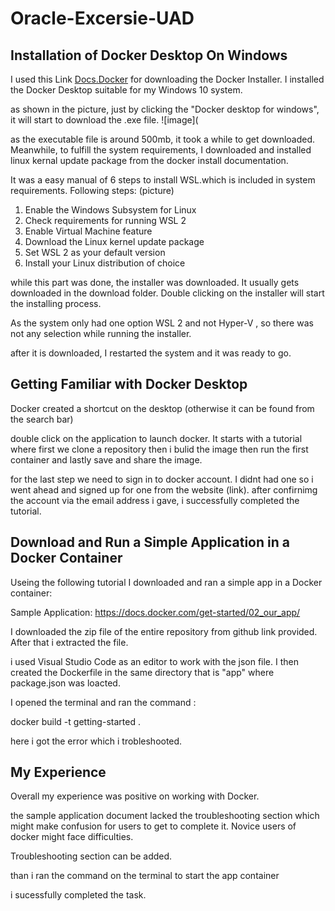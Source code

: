 # Oracle-Excersie-UAD

## Installation of Docker Desktop On Windows
I used this Link [Docs.Docker](https://docs.docker.com/desktop/windows/install/) for downloading the Docker Installer. I installed the Docker Desktop suitable for my Windows 10 system.

as shown in the picture, just by clicking the "Docker desktop for windows", it will start to download the .exe file.
![image](

as the executable file is around 500mb, it took a while to get downloaded. Meanwhile, to fulfill the system requirements, I downloaded and installed linux kernal update package from the docker install documentation.

It was a easy manual of 6 steps to install WSL.which is included in system requirements. Following steps: 
(picture)

1. Enable the Windows Subsystem for Linux
2. Check requirements for running WSL 2
3. Enable Virtual Machine feature
4. Download the Linux kernel update package
5. Set WSL 2 as your default version
6. Install your Linux distribution of choice

while this part was done, the installer was downloaded. It usually gets downloaded in the download folder. Double clicking on the installer will start the installing process. 

As the system only had one option WSL 2 and not Hyper-V , so there was not any selection while running the installer. 

after it is downloaded, I restarted the system and it was ready to go.

## Getting Familiar with Docker Desktop
Docker created a shortcut on the desktop (otherwise it can be found from the search bar) 

double click on the application to launch docker. It starts with a tutorial where first we clone a repository then i bulid the image then run the first container and lastly save and share the image. 

for the last step we need to sign in to docker account. I didnt had one so i went ahead and signed up for one from the website (link). after confirnimg the account via the email address i gave, i successfully completed the tutorial. 

## Download and Run a Simple Application in a Docker Container
Useing the following tutorial I downloaded and ran a simple app in a Docker container:

Sample Application: https://docs.docker.com/get-started/02_our_app/

I downloaded the zip file of the entire repository from github link provided. After that i extracted the file. 

i used Visual Studio Code as an editor to work with the json file. I then created the Dockerfile in the same directory that is "app" where package.json was loacted.

I opened the terminal and ran the command :

docker build -t getting-started .

here i got the error which i trobleshooted.

## My Experience
Overall my experience was positive on working with Docker.

the sample application document lacked the troubleshooting section which might make confusion for users to get to complete it. Novice users of docker might face difficulties. 



Troubleshooting section can be added.


than i ran the command on the terminal to start the app container

i sucessfully completed the task. 
